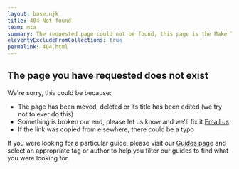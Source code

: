 ```yaml
---
layout: base.njk
title: 404 Not found
team: mta
summary: The requested page could not be found, this page is the Make Things Accessble's 404 page
eleventyExcludeFromCollections: true
permalink: 404.html
---
```

<h2>The page you have requested does not exist</h2>
<p>We're sorry, this could be because:</p>
<ul>
  <li>The page has been moved, deleted or its title has been edited (we try not to ever do this)</li>
  <li>Something is broken our end, please let us know and we'll fix it <a href="mailto:{{ site.siteEmail }}subject=Site error">Email us</a></li>
  <li>If the link was copied from elsewhere, there could be a typo</li>
</ul>
<p>If you were looking for a particular guide, please visit our <a href="/guides">Guides page</a> and select an appropriate tag or author to help you filter our guides to find what you were looking for.</p>

